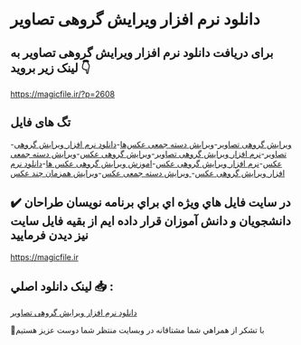 # دانلود نرم افزار ویرایش گروهی تصاویر

## برای دریافت دانلود نرم افزار ویرایش گروهی تصاویر به لینک زیر بروید 👇

https://magicfile.ir/?p=2608

## تگ های فایل

-[ویرایش گروهی تصاویر](https://magicfile.ir/product/%d9%86%d8%b1%d9%85-%d8%a7%d9%81%d8%b2%d8%a7%d8%b1-%d9%88%db%8c%d8%b1%d8%a7%db%8c%d8%b4-%da%af%d8%b1%d9%88%d9%87%db%8c-%d8%aa%d8%b5%d8%a7%d9%88%db%8c%d8%b1/)-[ویرایش دسته جمعی عکس‌ها](https://magicfile.ir/product/%d9%86%d8%b1%d9%85-%d8%a7%d9%81%d8%b2%d8%a7%d8%b1-%d9%88%db%8c%d8%b1%d8%a7%db%8c%d8%b4-%da%af%d8%b1%d9%88%d9%87%db%8c-%d8%aa%d8%b5%d8%a7%d9%88%db%8c%d8%b1/)-[دانلود نرم افزار ویرایش گروهی تصاویر](https://magicfile.ir/product/%d9%86%d8%b1%d9%85-%d8%a7%d9%81%d8%b2%d8%a7%d8%b1-%d9%88%db%8c%d8%b1%d8%a7%db%8c%d8%b4-%da%af%d8%b1%d9%88%d9%87%db%8c-%d8%aa%d8%b5%d8%a7%d9%88%db%8c%d8%b1/)-[نرم افزار ویرایش گروهی تصاویر](https://magicfile.ir/product/%d9%86%d8%b1%d9%85-%d8%a7%d9%81%d8%b2%d8%a7%d8%b1-%d9%88%db%8c%d8%b1%d8%a7%db%8c%d8%b4-%da%af%d8%b1%d9%88%d9%87%db%8c-%d8%aa%d8%b5%d8%a7%d9%88%db%8c%d8%b1/)-[ویرایش گروهی عکس](https://magicfile.ir/product/%d9%86%d8%b1%d9%85-%d8%a7%d9%81%d8%b2%d8%a7%d8%b1-%d9%88%db%8c%d8%b1%d8%a7%db%8c%d8%b4-%da%af%d8%b1%d9%88%d9%87%db%8c-%d8%aa%d8%b5%d8%a7%d9%88%db%8c%d8%b1/)-[ویرایش دسته جمعی عکس](https://magicfile.ir/product/%d9%86%d8%b1%d9%85-%d8%a7%d9%81%d8%b2%d8%a7%d8%b1-%d9%88%db%8c%d8%b1%d8%a7%db%8c%d8%b4-%da%af%d8%b1%d9%88%d9%87%db%8c-%d8%aa%d8%b5%d8%a7%d9%88%db%8c%d8%b1/)-[نرم افزار ویرایش گروهی عکس](https://magicfile.ir/product/%d9%86%d8%b1%d9%85-%d8%a7%d9%81%d8%b2%d8%a7%d8%b1-%d9%88%db%8c%d8%b1%d8%a7%db%8c%d8%b4-%da%af%d8%b1%d9%88%d9%87%db%8c-%d8%aa%d8%b5%d8%a7%d9%88%db%8c%d8%b1/)-[اموزش ویرایش گروهی عکس ها](https://magicfile.ir/product/%d9%86%d8%b1%d9%85-%d8%a7%d9%81%d8%b2%d8%a7%d8%b1-%d9%88%db%8c%d8%b1%d8%a7%db%8c%d8%b4-%da%af%d8%b1%d9%88%d9%87%db%8c-%d8%aa%d8%b5%d8%a7%d9%88%db%8c%d8%b1/)-[دانلود نرم افزار ویرایش گروهی عکس](https://magicfile.ir/product/%d9%86%d8%b1%d9%85-%d8%a7%d9%81%d8%b2%d8%a7%d8%b1-%d9%88%db%8c%d8%b1%d8%a7%db%8c%d8%b4-%da%af%d8%b1%d9%88%d9%87%db%8c-%d8%aa%d8%b5%d8%a7%d9%88%db%8c%d8%b1/)-[ ویرایش دسته جمعی عکس](https://magicfile.ir/product/%d9%86%d8%b1%d9%85-%d8%a7%d9%81%d8%b2%d8%a7%d8%b1-%d9%88%db%8c%d8%b1%d8%a7%db%8c%d8%b4-%da%af%d8%b1%d9%88%d9%87%db%8c-%d8%aa%d8%b5%d8%a7%d9%88%db%8c%d8%b1/)-[ویرایش همزمان چند عکس](https://magicfile.ir/product/%d9%86%d8%b1%d9%85-%d8%a7%d9%81%d8%b2%d8%a7%d8%b1-%d9%88%db%8c%d8%b1%d8%a7%db%8c%d8%b4-%da%af%d8%b1%d9%88%d9%87%db%8c-%d8%aa%d8%b5%d8%a7%d9%88%db%8c%d8%b1/)

## ✔️ در سايت فايل هاي ويژه اي براي برنامه نويسان طراحان دانشجويان و دانش آموزان قرار داده ايم از بقيه فايل سايت نيز ديدن فرماييد

https://magicfile.ir


## لينک دانلود اصلي 📥 :

[دانلود نرم افزار ویرایش گروهی تصاویر](https://magicfile.ir/product/%d9%86%d8%b1%d9%85-%d8%a7%d9%81%d8%b2%d8%a7%d8%b1-%d9%88%db%8c%d8%b1%d8%a7%db%8c%d8%b4-%da%af%d8%b1%d9%88%d9%87%db%8c-%d8%aa%d8%b5%d8%a7%d9%88%db%8c%d8%b1/) 


🙏با تشکر از همراهي شما مشتاقانه در وبسایت منتظر شما دوست عزیز هستیم


